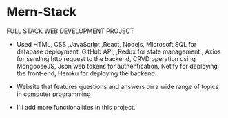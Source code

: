 # Mern-Stack

FULL STACK WEB DEVELOPMENT PROJECT

* Used HTML, CSS ,JavaScript ,React, Nodejs, Microsoft SQL for database deployment, GitHub API, ,Redux for state
  management , Axios for sending http request to the backend, CRVD operation using MongooseJS, Json web tokens
  for authentication, Netify for deploying the front-end, Heroku for deploying the backend .

* Website that features questions and answers on a wide range of topics in computer programming

* I'll add more functionalities in this project.
